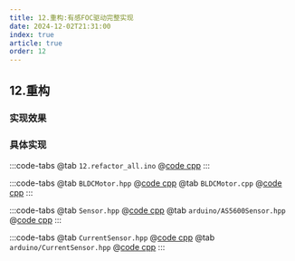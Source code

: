 ```yaml
---
title: 12.重构:有感FOC驱动完整实现
date: 2024-12-02T21:31:00
index: true
article: true
order: 12
---
```


## 12.重构

### 实现效果

<BiliBili bvid="BV1EMzZYwEai" />

### 具体实现

:::code-tabs
@tab `12.refactor_all.ino`
@[code cpp](./projects/12.refactor_all/12.refactor_all.ino)
:::

:::code-tabs
@tab `BLDCMotor.hpp`
@[code cpp](./projects/12.refactor_all/BLDCMotor.hpp)
@tab `BLDCMotor.cpp`
@[code cpp](./projects/12.refactor_all/BLDCMotor.cpp)
:::

:::code-tabs
@tab `Sensor.hpp`
@[code cpp](./projects/12.refactor_all/Sensor.hpp)
@tab `arduino/AS5600Sensor.hpp`
@[code cpp](./projects/12.refactor_all/arduino/AS5600Sensor.hpp)
:::

:::code-tabs
@tab `CurrentSensor.hpp`
@[code cpp](./projects/12.refactor_all/CurrentSensor.hpp)
@tab `arduino/CurrentSensor.hpp`
@[code cpp](./projects/12.refactor_all/arduino/ArduinoCurrentSensor.hpp)
:::